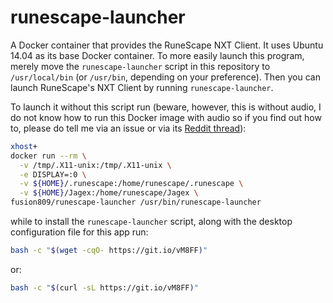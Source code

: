 # runescape-launcher
A Docker container that provides the RuneScape NXT Client. It uses Ubuntu 14.04 as its base Docker container. To more easily launch this program, merely move the `runescape-launcher` script in this repository to `/usr/local/bin` (or `/usr/bin`, depending on your preference). Then you can launch RuneScape's NXT Client by running `runescape-launcher`.

To launch it without this script run (beware, however, this is without audio, I do not know how to run this Docker image with audio so if you find out how to, please do tell me via an issue or via its [Reddit thread](https://redd.it/5ohxs7)):

```bash
xhost+
docker run --rm \
  -v /tmp/.X11-unix:/tmp/.X11-unix \
  -e DISPLAY=:0 \
  -v ${HOME}/.runescape:/home/runescape/.runescape \
  -v ${HOME}/Jagex:/home/runescape/Jagex \
fusion809/runescape-launcher /usr/bin/runescape-launcher
```

while to install the `runescape-launcher` script, along with the desktop configuration file for this app run:

```bash
bash -c "$(wget -cqO- https://git.io/vM8FF)"
```

or:

```bash
bash -c "$(curl -sL https://git.io/vM8FF)"
```
